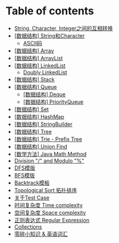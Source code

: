 # Table of contents

* [String, Character, Integer之间的互相转换](README.md)
* [\[数据结构\] String和Character](shu-ju-jie-gou-string/README.md)
  * [ASCII码](shu-ju-jie-gou-string/ascii-ma.md)
* [\[数据结构\] Array](shu-ju-jie-gou-array.md)
* [\[数据结构\] ArrayList](shu-ju-jie-gou-arraylist.md)
* [\[数据结构\] LinkedList](shu-ju-jie-gou-linkedlist/README.md)
  * [Doubly LinkedList](shu-ju-jie-gou-linkedlist/doubly-linkedlist.md)
* [\[数据结构\] Stack](shu-ju-jie-gou-stack.md)
* [\[数据结构\] Queue](shu-ju-jie-gou-queue/README.md)
  * [\[数据结构\] Deque](shu-ju-jie-gou-queue/shu-ju-jie-gou-deque.md)
  * [\[数据结构\] PriorityQueue](shu-ju-jie-gou-queue/shu-ju-jie-gou-priorityqueue.md)
* [\[数据结构\] Set](shu-ju-jie-gou-set.md)
* [\[数据结构\] HashMap](shu-ju-jie-gou-map.md)
* [\[数据结构\] StringBuilder](shu-ju-jie-gou-stringbuilder.md)
* [\[数据结构\] Tree](shu-ju-jie-gou-tree.md)
* [\[数据结构\] Trie - Prefix Tree](trie-prefix-tree.md)
* [\[数据结构\] Union Find](shu-ju-jie-gou-union-find.md)
* [\[数学方法\] Java Math Method](java-math-method.md)
* [Division "/"  and Modulo "%"](division-and-modulo.md)
* [DFS模版](dfs-mo-ban.md)
* [BFS模版](bfs-mo-ban.md)
* [Backtrack模板](backtrack-mo-ban.md)
* [Topological Sort 拓扑排序](topological-sort-tuo-pu.md)
* [关于Test Case](guan-yu-test-case.md)
* [时间复杂度 Time complexity](shi-jian-fu-za-du-time-complexity.md)
* [空间复杂度 Space complexity](kong-jian-fu-za-du-space-complexity.md)
* [正则表达式 Regular Expression](zheng-ze-biao-da-shi-regular-expression.md)
* [Collections](collections.md)
* [零碎小知识 & 英语词汇](yi-xie-ci-hui.md)

